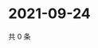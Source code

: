 # 2021-09-24

共 0 条

<!-- BEGIN WEIBO -->
<!-- 最后更新时间 Fri Sep 24 2021 02:12:38 GMT+0800 (China Standard Time) -->

<!-- END WEIBO -->
